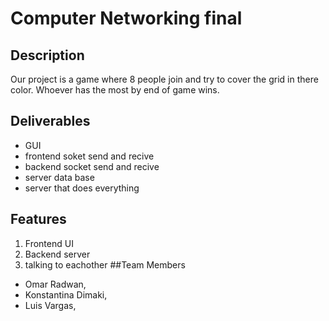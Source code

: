 # Computer Networking final
## Description
Our project is a game where 8 people join and try to cover the grid in there color. Whoever has the most by end of game wins.
## Deliverables
- GUI
- frontend soket send and recive
- backend socket send and recive
- server data base
- server that does everything
## Features
1. Frontend UI
2. Backend server
3. talking to eachother
##Team Members
- Omar Radwan, <Role>
- Konstantina Dimaki, <Role>
- Luis Vargas, <Role>